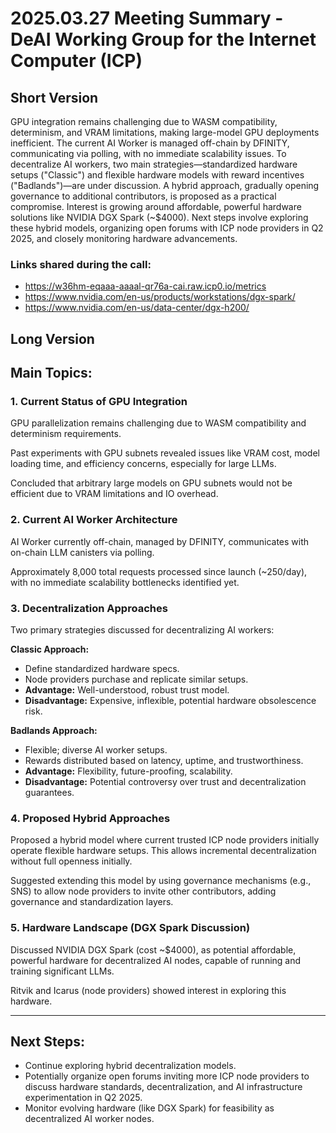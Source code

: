 # 2025.03.27 Meeting Summary - DeAI Working Group for the Internet Computer (ICP)

## Short Version
GPU integration remains challenging due to WASM compatibility, determinism, and VRAM limitations, making large-model GPU deployments inefficient. The current AI Worker is managed off-chain by DFINITY, communicating via polling, with no immediate scalability issues. To decentralize AI workers, two main strategies—standardized hardware setups ("Classic") and flexible hardware models with reward incentives ("Badlands")—are under discussion. A hybrid approach, gradually opening governance to additional contributors, is proposed as a practical compromise. Interest is growing around affordable, powerful hardware solutions like NVIDIA DGX Spark (~$4000). Next steps involve exploring these hybrid models, organizing open forums with ICP node providers in Q2 2025, and closely monitoring hardware advancements.

### Links shared during the call:
* https://w36hm-eqaaa-aaaal-qr76a-cai.raw.icp0.io/metrics
* https://www.nvidia.com/en-us/products/workstations/dgx-spark/
* https://www.nvidia.com/en-us/data-center/dgx-h200/

## Long Version
## Main Topics:

### 1. Current Status of GPU Integration
GPU parallelization remains challenging due to WASM compatibility and determinism requirements.

Past experiments with GPU subnets revealed issues like VRAM cost, model loading time, and efficiency concerns, especially for large LLMs.

Concluded that arbitrary large models on GPU subnets would not be efficient due to VRAM limitations and IO overhead.

### 2. Current AI Worker Architecture
AI Worker currently off-chain, managed by DFINITY, communicates with on-chain LLM canisters via polling.

Approximately 8,000 total requests processed since launch (~250/day), with no immediate scalability bottlenecks identified yet.

### 3. Decentralization Approaches
Two primary strategies discussed for decentralizing AI workers:

**Classic Approach:**
- Define standardized hardware specs.
- Node providers purchase and replicate similar setups.
- **Advantage:** Well-understood, robust trust model.
- **Disadvantage:** Expensive, inflexible, potential hardware obsolescence risk.

**Badlands Approach:**
- Flexible; diverse AI worker setups.
- Rewards distributed based on latency, uptime, and trustworthiness.
- **Advantage:** Flexibility, future-proofing, scalability.
- **Disadvantage:** Potential controversy over trust and decentralization guarantees.

### 4. Proposed Hybrid Approaches
Proposed a hybrid model where current trusted ICP node providers initially operate flexible hardware setups. This allows incremental decentralization without full openness initially.

Suggested extending this model by using governance mechanisms (e.g., SNS) to allow node providers to invite other contributors, adding governance and standardization layers.

### 5. Hardware Landscape (DGX Spark Discussion)
Discussed NVIDIA DGX Spark (cost ~$4000), as potential affordable, powerful hardware for decentralized AI nodes, capable of running and training significant LLMs.

Ritvik and Icarus (node providers) showed interest in exploring this hardware.

---

## Next Steps:
- Continue exploring hybrid decentralization models.
- Potentially organize open forums inviting more ICP node providers to discuss hardware standards, decentralization, and AI infrastructure experimentation in Q2 2025.
- Monitor evolving hardware (like DGX Spark) for feasibility as decentralized AI worker nodes.